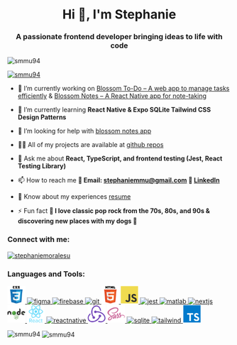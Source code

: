 <h1 align="center">Hi 👋, I'm Stephanie</h1>
<h3 align="center">A passionate frontend developer bringing ideas to life with code</h3>

<p align="left"> <img src="https://komarev.com/ghpvc/?username=smmu94&label=Profile%20views&color=0e75b6&style=flat" alt="smmu94" /> </p>

<p align="left"> <a href="https://github.com/ryo-ma/github-profile-trophy"><img src="https://github-profile-trophy.vercel.app/?username=smmu94" alt="smmu94" /></a> </p>

- 🔭 I’m currently working on [Blossom To-Do – A web app to manage tasks efficiently](https://github.com/smmu94/blossom-todo) & [Blossom Notes – A React Native app for note-taking](https://github.com/smmu94/blossom-notes-app)

- 🌱 I’m currently learning **React Native & Expo SQLite Tailwind CSS Design Patterns**

- 🤝 I’m looking for help with [blossom notes app](https://github.com/smmu94/blossom-notes-app)

- 👨‍💻 All of my projects are available at [github repos](https://github.com/smmu94?tab=repositories)

- 💬 Ask me about **React, TypeScript, and frontend testing (Jest, React Testing Library)**

- 📫 How to reach me **📧 Email: stephaniemmu@gmail.com 💼 [LinkedIn](https://www.linkedin.com/in/stephaniemoralesu/)**

- 📄 Know about my experiences [resume](https://drive.google.com/file/d/158lAXi6rjtFkTbR3wV0NTA9W4VWo0T59/view)

- ⚡ Fun fact **🎵 I love classic pop rock from the 70s, 80s, and 90s & discovering new places with my dogs 🐶**

<h3 align="left">Connect with me:</h3>
<p align="left">
<a href="https://linkedin.com/in/stephaniemoralesu" target="blank"><img align="center" src="https://raw.githubusercontent.com/rahuldkjain/github-profile-readme-generator/master/src/images/icons/Social/linked-in-alt.svg" alt="stephaniemoralesu" height="30" width="40" /></a>
</p>

<h3 align="left">Languages and Tools:</h3>
<p align="left"> <a href="https://www.w3schools.com/css/" target="_blank" rel="noreferrer"> <img src="https://raw.githubusercontent.com/devicons/devicon/master/icons/css3/css3-original-wordmark.svg" alt="css3" width="40" height="40"/> </a> <a href="https://www.figma.com/" target="_blank" rel="noreferrer"> <img src="https://www.vectorlogo.zone/logos/figma/figma-icon.svg" alt="figma" width="40" height="40"/> </a> <a href="https://firebase.google.com/" target="_blank" rel="noreferrer"> <img src="https://www.vectorlogo.zone/logos/firebase/firebase-icon.svg" alt="firebase" width="40" height="40"/> </a> <a href="https://git-scm.com/" target="_blank" rel="noreferrer"> <img src="https://www.vectorlogo.zone/logos/git-scm/git-scm-icon.svg" alt="git" width="40" height="40"/> </a> <a href="https://www.w3.org/html/" target="_blank" rel="noreferrer"> <img src="https://raw.githubusercontent.com/devicons/devicon/master/icons/html5/html5-original-wordmark.svg" alt="html5" width="40" height="40"/> </a> <a href="https://developer.mozilla.org/en-US/docs/Web/JavaScript" target="_blank" rel="noreferrer"> <img src="https://raw.githubusercontent.com/devicons/devicon/master/icons/javascript/javascript-original.svg" alt="javascript" width="40" height="40"/> </a> <a href="https://jestjs.io" target="_blank" rel="noreferrer"> <img src="https://www.vectorlogo.zone/logos/jestjsio/jestjsio-icon.svg" alt="jest" width="40" height="40"/> </a> <a href="https://www.mathworks.com/" target="_blank" rel="noreferrer"> <img src="https://upload.wikimedia.org/wikipedia/commons/2/21/Matlab_Logo.png" alt="matlab" width="40" height="40"/> </a> <a href="https://nextjs.org/" target="_blank" rel="noreferrer"> <img src="https://cdn.worldvectorlogo.com/logos/nextjs-2.svg" alt="nextjs" width="40" height="40"/> </a> <a href="https://nodejs.org" target="_blank" rel="noreferrer"> <img src="https://raw.githubusercontent.com/devicons/devicon/master/icons/nodejs/nodejs-original-wordmark.svg" alt="nodejs" width="40" height="40"/> </a> <a href="https://reactjs.org/" target="_blank" rel="noreferrer"> <img src="https://raw.githubusercontent.com/devicons/devicon/master/icons/react/react-original-wordmark.svg" alt="react" width="40" height="40"/> </a> <a href="https://reactnative.dev/" target="_blank" rel="noreferrer"> <img src="https://reactnative.dev/img/header_logo.svg" alt="reactnative" width="40" height="40"/> </a> <a href="https://redux.js.org" target="_blank" rel="noreferrer"> <img src="https://raw.githubusercontent.com/devicons/devicon/master/icons/redux/redux-original.svg" alt="redux" width="40" height="40"/> </a> <a href="https://sass-lang.com" target="_blank" rel="noreferrer"> <img src="https://raw.githubusercontent.com/devicons/devicon/master/icons/sass/sass-original.svg" alt="sass" width="40" height="40"/> </a> <a href="https://www.sqlite.org/" target="_blank" rel="noreferrer"> <img src="https://www.vectorlogo.zone/logos/sqlite/sqlite-icon.svg" alt="sqlite" width="40" height="40"/> </a> <a href="https://tailwindcss.com/" target="_blank" rel="noreferrer"> <img src="https://www.vectorlogo.zone/logos/tailwindcss/tailwindcss-icon.svg" alt="tailwind" width="40" height="40"/> </a> <a href="https://www.typescriptlang.org/" target="_blank" rel="noreferrer"> <img src="https://raw.githubusercontent.com/devicons/devicon/master/icons/typescript/typescript-original.svg" alt="typescript" width="40" height="40"/> </a> </p>

<p><img align="left" src="https://github-readme-stats.vercel.app/api/top-langs?username=smmu94&show_icons=true&locale=en&layout=compact" alt="smmu94" /></p>

<p>&nbsp;<img align="center" src="https://github-readme-stats.vercel.app/api?username=smmu94&show_icons=true&locale=en" alt="smmu94" /></p>



